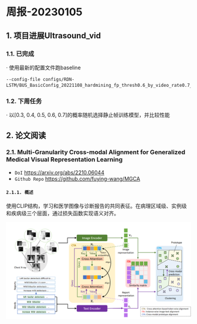 # 周报-20230105

## 1. 项目进展Ultrasound_vid

### 1.1. 已完成

· 使用最新的配置文件跑baseline
```
--config-file configs/RDN-LSTM/BUS_BasicConfig_20221108_hardmining_fp_thresh0.6_by_video_rate0.7_fold0_iter_10w.yaml
```
### 1.2. 下周任务

· 以[0.3, 0.4, 0.5, 0.6, 0.7]的概率随机选择静止帧训练模型，并比较性能

## 2. 论文阅读

### 2.1. Multi-Granularity Cross-modal Alignment for Generalized Medical Visual Representation Learning

- ``DoI`` https://arxiv.org/abs/2210.06044
- ``Github Repo`` https://github.com/fuying-wang/MGCA
#### ``2.1.1. 概述``

使用CLIP结构，学习和医学图像与诊断报告的共同表征。在病理区域级、实例级和疾病级三个层面，通过损失函数实现语义对齐。

![MGCA](fig/MGCA.png)

